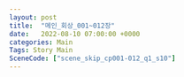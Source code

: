 ```yaml
---
layout: post
title:  "메인_회상_001~012장"
date:   2022-08-10 07:00:00 +0000
categories: Main
Tags: Story Main
SceneCode: ["scene_skip_cp001-012_q1_s10"]
---
```

